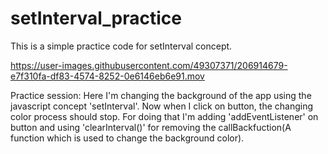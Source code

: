 # setInterval_practice

This is a simple practice code for setInterval concept.


https://user-images.githubusercontent.com/49307371/206914679-e7f310fa-df83-4574-8252-0e6146eb6e91.mov

Practice session:
Here I'm changing the background of the app using the javascript concept 'setInterval'.
Now when I click on button, the changing color process should stop.
For doing that I'm adding 'addEventListener' on button and using 'clearInterval()' for removing the callBackfuction(A function which is used to change the background color).
